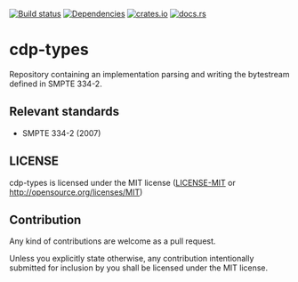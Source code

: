 [![Build status](https://github.com/ystreet/cdp-types/workflows/Build/badge.svg?branch=main)](https://github.com/ystreet/cdp-types/actions)
[![Dependencies](https://deps.rs/repo/github/ystreet/cdp-types/status.svg)](https://deps.rs/repo/github/ystreet/cdp-types)
[![crates.io](https://img.shields.io/crates/v/cdp-types.svg)](https://crates.io/crates/cdp-types)
[![docs.rs](https://docs.rs/cdp-types/badge.svg)](https://docs.rs/cdp-types)

# cdp-types

Repository containing an implementation parsing and writing the bytestream
defined in SMPTE 334-2.

## Relevant standards

 - SMPTE 334-2 (2007)

## LICENSE

cdp-types is licensed under the MIT license ([LICENSE-MIT](LICENSE-MIT) or http://opensource.org/licenses/MIT)

## Contribution

Any kind of contributions are welcome as a pull request.

Unless you explicitly state otherwise, any contribution intentionally submitted
for inclusion by you shall be licensed under the MIT license.
